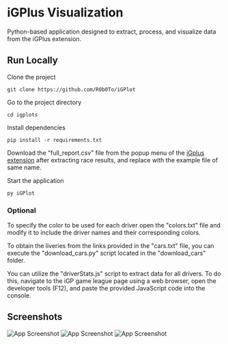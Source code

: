 
# iGPlus Visualization 
Python-based application designed to extract, process, and visualize data from the iGPlus extension.



## Run Locally

Clone the project

```
git clone https://github.com/R0b0To/iGPlot
```

Go to the project directory

```
cd igplots
```

Install dependencies

```
pip install -r requirements.txt
```
Download the "full_report.csv" file from the popup menu of the [iGplus extension](https://github.com/R0b0To/iGPlus) after extracting race results, and replace with the example file of same name.

Start the application
```
py iGPlot
```
### Optional
To specify the color to be used for each driver open the "colors.txt" file and modify it to include the driver names and their corresponding colors.

To obtain the liveries from the links provided in the "cars.txt" file, you can execute the "download_cars.py" script located in the "download_cars" folder. 

You can utilize the "driverStats.js" script to extract data for all drivers. To do this, navigate to the iGP game league page using a web browser, open the developer tools (F12), and paste the provided JavaScript code into the console.

## Screenshots

![App Screenshot](https://i.imgur.com/5Eer9ed.png)
![App Screenshot](https://i.imgur.com/5mMyOK8.png)
![App Screenshot](https://i.imgur.com/LJEVJvy.png)


 

